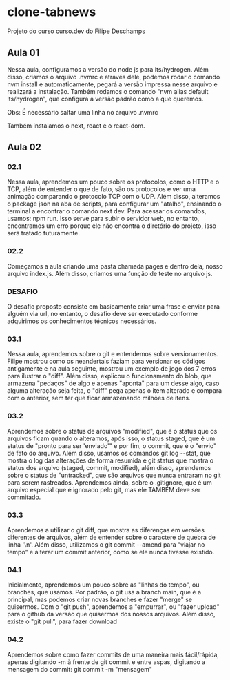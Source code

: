 # clone-tabnews

Projeto do curso curso.dev do Filipe Deschamps

## Aula 01

Nessa aula, configuramos a versão do node js para lts/hydrogen. Além disso, criamos o arquivo .nvmrc e através dele, podemos rodar o comando nvm install e automaticamente, pegará a versão impressa nesse arquivo e realizará a instalação. Também rodamos o comando "nvm alias default lts/hydrogen", que configura a versão padrão como a que queremos.

Obs: É necessário saltar uma linha no arquivo .nvmrc

Também instalamos o next, react e o react-dom.

## Aula 02

### 02.1

Nessa aula, aprendemos um pouco sobre os protocolos, como o HTTP e o TCP, além de entender o que de fato, são os protocolos e ver uma animação comparando o protocolo TCP com o UDP. Além disso, alteramos o package json na aba de scripts, para configurar um "atalho", ensinando o terminal a encontrar o comando next dev. Para acessar os comandos, usamos: npm run. Isso serve para subir o servidor web, no entanto, encontramos um erro porque ele não encontra o diretório do projeto, isso será tratado futuramente.

### 02.2

Começamos a aula criando uma pasta chamada pages e dentro dela, nosso arquivo index.js. Além disso, criamos uma função de teste no arquivo js.

### DESAFIO

O desafio proposto consiste em basicamente criar uma frase e enviar para alguém via url, no entanto, o desafio deve ser executado conforme adquirimos os conhecimentos técnicos necessários.

### 03.1

Nessa aula, aprendemos sobre o git e entendemos sobre versionamentos. Filipe mostrou como os neandertais faziam para versionar os códigos antigamente e na aula seguinte, mostrou um exemplo de jogo dos 7 erros para ilustrar o "diff". Além disso, explicou o funcionamento do blob, que armazena "pedaços" de algo e apenas "aponta" para um desse algo, caso alguma alteração seja feita, o "diff" pega apenas o item alterado e compara com o anterior, sem ter que ficar armazenando milhões de itens.

### 03.2

Aprendemos sobre o status de arquivos "modified", que é o status que os arquivos ficam quando o alteramos, após isso, o status staged, que é um status de "pronto para ser 'enviado'" e por fim, o commit, que é o "envio" de fato do arquivo. Além disso, usamos os comandos
git log --stat, que mostra o log das alterações de forma resumida e git status que mostra o status dos arquivo (staged, commit, modified), além disso, aprendemos sobre o status de "untracked", que são arquivos que nunca entraram no git para serem rastreados.
Aprendemos ainda, sobre o .gitignore, que é um arquivo especial que é ignorado pelo git, mas ele TAMBÉM deve ser commitado.

### 03.3

Aprendemos a utilizar o git diff, que mostra as diferenças em versões diferentes de arquivos, além de entender sobre o caractere de quebra de linha '\n'. Além disso, utilizamos o git commit --amend para "viajar no tempo" e alterar um commit anterior, como se ele nunca tivesse existido.

### 04.1

Inicialmente, aprendemos um pouco sobre as "linhas do tempo", ou branches, que usamos. Por padrão, o git usa a branch main, que é a principal, mas podemos criar novas branches e fazer "merge" se quisermos. Com o "git push", aprendemos a "empurrar", ou "fazer upload" para o github da versão que quisermos dos nossos arquivos. Além disso, existe o "git pull", para fazer download

### 04.2

Aprendemos sobre como fazer commits de uma maneira mais fácil/rápida, apenas digitando -m à frente de git commit e entre aspas, digitando a mensagem do commit: git commit -m "mensagem"
